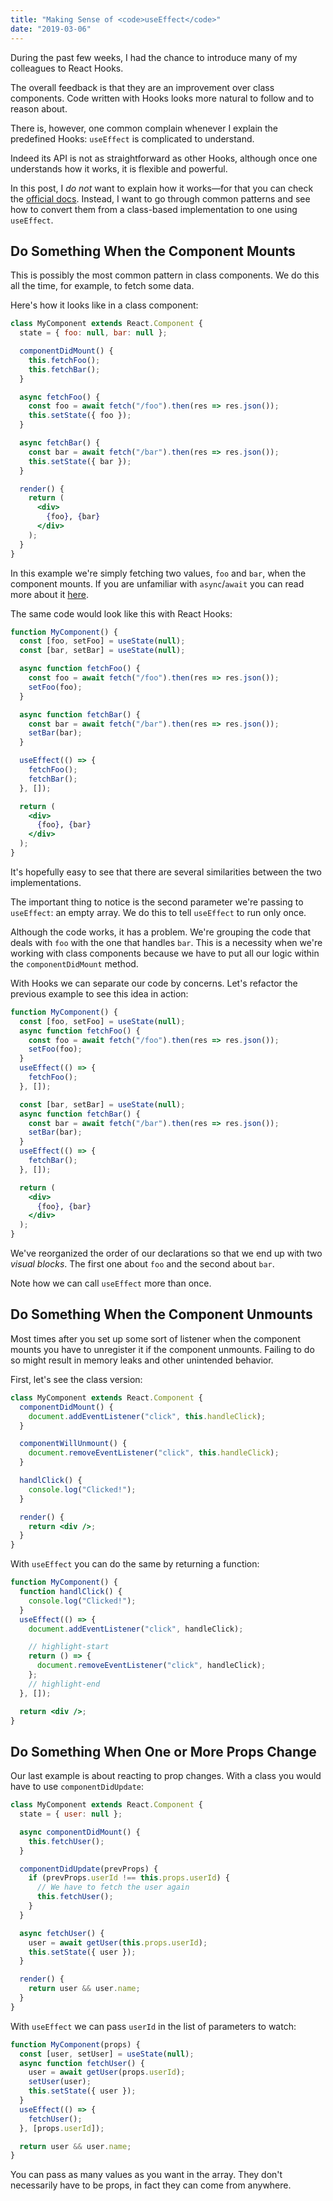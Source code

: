 ```yaml
---
title: "Making Sense of <code>useEffect</code>"
date: "2019-03-06"
---
```


During the past few weeks, I had the chance to introduce many of my colleagues
to React Hooks.

The overall feedback is that they are an improvement over class components. Code
written with Hooks looks more natural to follow and to reason about.

There is, however, one common complain whenever I explain the predefined Hooks:
`useEffect` is complicated to understand.

Indeed its API is not as straightforward as other Hooks, although once one
understands how it works, it is flexible and powerful.

In this post, I _do not_ want to explain how it works—for that you can check the
[official docs](https://reactjs.org/docs/hooks-effect.html). Instead, I want to
go through common patterns and see how to convert them from a class-based
implementation to one using `useEffect`.

## Do Something When the Component Mounts

This is possibly the most common pattern in class components. We do this all the
time, for example, to fetch some data.

Here's how it looks like in a class component:

```jsx
class MyComponent extends React.Component {
  state = { foo: null, bar: null };

  componentDidMount() {
    this.fetchFoo();
    this.fetchBar();
  }

  async fetchFoo() {
    const foo = await fetch("/foo").then(res => res.json());
    this.setState({ foo });
  }

  async fetchBar() {
    const bar = await fetch("/bar").then(res => res.json());
    this.setState({ bar });
  }

  render() {
    return (
      <div>
        {foo}, {bar}
      </div>
    );
  }
}
```

In this example we're simply fetching two values, `foo` and `bar`, when the
component mounts. If you are unfamiliar with `async`/`await` you can read more
about it
[here](https://developer.mozilla.org/en-US/docs/Web/JavaScript/Reference/Statements/async_function).

The same code would look like this with React Hooks:

```jsx
function MyComponent() {
  const [foo, setFoo] = useState(null);
  const [bar, setBar] = useState(null);

  async function fetchFoo() {
    const foo = await fetch("/foo").then(res => res.json());
    setFoo(foo);
  }

  async function fetchBar() {
    const bar = await fetch("/bar").then(res => res.json());
    setBar(bar);
  }

  useEffect(() => {
    fetchFoo();
    fetchBar();
  }, []);

  return (
    <div>
      {foo}, {bar}
    </div>
  );
}
```

It's hopefully easy to see that there are several similarities between the two
implementations.

The important thing to notice is the second parameter we're passing to
`useEffect`: an empty array. We do this to tell `useEffect` to run only once.

Although the code works, it has a problem. We're grouping the code that deals
with `foo` with the one that handles `bar`. This is a necessity when we're
working with class components because we have to put all our logic within the
`componentDidMount` method.

With Hooks we can separate our code by concerns. Let's refactor the previous
example to see this idea in action:

```jsx
function MyComponent() {
  const [foo, setFoo] = useState(null);
  async function fetchFoo() {
    const foo = await fetch("/foo").then(res => res.json());
    setFoo(foo);
  }
  useEffect(() => {
    fetchFoo();
  }, []);

  const [bar, setBar] = useState(null);
  async function fetchBar() {
    const bar = await fetch("/bar").then(res => res.json());
    setBar(bar);
  }
  useEffect(() => {
    fetchBar();
  }, []);

  return (
    <div>
      {foo}, {bar}
    </div>
  );
}
```

We've reorganized the order of our declarations so that we end up with two
_visual blocks_. The first one about `foo` and the second about `bar`.

Note how we can call `useEffect` more than once.

## Do Something When the Component Unmounts

Most times after you set up some sort of listener when the component mounts you
have to unregister it if the component unmounts. Failing to do so might result
in memory leaks and other unintended behavior.

First, let's see the class version:

```jsx
class MyComponent extends React.Component {
  componentDidMount() {
    document.addEventListener("click", this.handleClick);
  }

  componentWillUnmount() {
    document.removeEventListener("click", this.handleClick);
  }

  handlClick() {
    console.log("Clicked!");
  }

  render() {
    return <div />;
  }
}
```

With `useEffect` you can do the same by returning a function:

```jsx
function MyComponent() {
  function handlClick() {
    console.log("Clicked!");
  }
  useEffect(() => {
    document.addEventListener("click", handleClick);

    // highlight-start
    return () => {
      document.removeEventListener("click", handleClick);
    };
    // highlight-end
  }, []);

  return <div />;
}
```

## Do Something When One or More Props Change

Our last example is about reacting to prop changes. With a class you would have
to use `componentDidUpdate`:

```jsx
class MyComponent extends React.Component {
  state = { user: null };

  async componentDidMount() {
    this.fetchUser();
  }

  componentDidUpdate(prevProps) {
    if (prevProps.userId !== this.props.userId) {
      // We have to fetch the user again
      this.fetchUser();
    }
  }

  async fetchUser() {
    user = await getUser(this.props.userId);
    this.setState({ user });
  }

  render() {
    return user && user.name;
  }
}
```

With `useEffect` we can pass `userId` in the list of parameters to watch:

```jsx
function MyComponent(props) {
  const [user, setUser] = useState(null);
  async function fetchUser() {
    user = await getUser(props.userId);
    setUser(user);
    this.setState({ user });
  }
  useEffect(() => {
    fetchUser();
  }, [props.userId]);

  return user && user.name;
}
```

You can pass as many values as you want in the array. They don't necessarily
have to be props, in fact they can come from anywhere.
